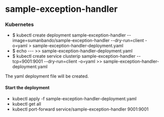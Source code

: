 # sample-exception-handler

### Kubernetes
* $ kubectl create deployment sample-exception-handler --image=sumanbando/sample-exception-handler --dry-run=client -o=yaml > sample-exception-handler-deployment.yaml
* $ echo --- >> sample-exception-handler-deployment.yaml
* $ kubectl create service clusterip sample-exception-handler --tcp=9001:9001 --dry-run=client -o=yaml >> sample-exception-handler-deployment.yaml

The yaml deployment file will be created.

#### Start the deployment
* kubectl apply -f sample-exception-handler-deployment.yaml
* kubectl get all
* kubectl port-forward service/sample-exception-handler 9001:9001
